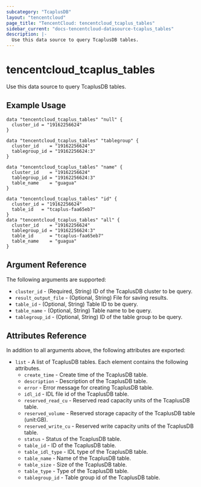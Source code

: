 ```yaml
---
subcategory: "TcaplusDB"
layout: "tencentcloud"
page_title: "TencentCloud: tencentcloud_tcaplus_tables"
sidebar_current: "docs-tencentcloud-datasource-tcaplus_tables"
description: |-
  Use this data source to query TcaplusDB tables.
---
```


# tencentcloud_tcaplus_tables

Use this data source to query TcaplusDB tables.

## Example Usage

```hcl
data "tencentcloud_tcaplus_tables" "null" {
  cluster_id = "19162256624"
}

data "tencentcloud_tcaplus_tables" "tablegroup" {
  cluster_id    = "19162256624"
  tablegroup_id = "19162256624:3"
}

data "tencentcloud_tcaplus_tables" "name" {
  cluster_id    = "19162256624"
  tablegroup_id = "19162256624:3"
  table_name    = "guagua"
}

data "tencentcloud_tcaplus_tables" "id" {
  cluster_id = "19162256624"
  table_id   = "tcaplus-faa65eb7"
}
data "tencentcloud_tcaplus_tables" "all" {
  cluster_id    = "19162256624"
  tablegroup_id = "19162256624:3"
  table_id      = "tcaplus-faa65eb7"
  table_name    = "guagua"
}
```

## Argument Reference

The following arguments are supported:

* `cluster_id` - (Required, String) ID of the TcaplusDB cluster to be query.
* `result_output_file` - (Optional, String) File for saving results.
* `table_id` - (Optional, String) Table ID to be query.
* `table_name` - (Optional, String) Table name to be query.
* `tablegroup_id` - (Optional, String) ID of the table group to be query.

## Attributes Reference

In addition to all arguments above, the following attributes are exported:

* `list` - A list of TcaplusDB tables. Each element contains the following attributes.
  * `create_time` - Create time of the TcaplusDB table.
  * `description` - Description of the TcaplusDB table.
  * `error` - Error message for creating TcaplusDB table.
  * `idl_id` - IDL file id of the TcaplusDB table.
  * `reserved_read_cu` - Reserved read capacity units of the TcaplusDB table.
  * `reserved_volume` - Reserved storage capacity of the TcaplusDB table (unit:GB).
  * `reserved_write_cu` - Reserved write capacity units of the TcaplusDB table.
  * `status` - Status of the TcaplusDB table.
  * `table_id` - ID of the TcaplusDB table.
  * `table_idl_type` - IDL type of  the TcaplusDB table.
  * `table_name` - Name of the TcaplusDB table.
  * `table_size` - Size of the TcaplusDB table.
  * `table_type` - Type of the TcaplusDB table.
  * `tablegroup_id` - Table group id of the TcaplusDB table.



